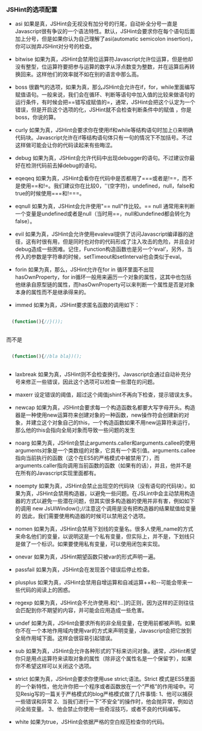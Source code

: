 ### JSHint的选项配置

* asi
如果是真，JSHint会无视没有加分号的行尾，自动补全分号一直是Javascript很有争议的一个语法特性。默认，JSHint会要求你在每个语句后面加上分号，但是如果你认为自己理解了asi(automatic semicolon insertion)，你可以抛弃JSHint对分号的检查。

* bitwise
如果为真，JSHint会禁用位运算符Javascript允许位运算，但是他却没有整型，位运算符要把参与运算的数字从浮点数变为整数，并在运算后再转换回来。这样他们的效率就不如在别的语言中那么高。

* boss
很霸气的选项，如果为真，那么JSHint会允许在if，for，while里面编写赋值语句。一般来说，我们会在循环、判断等语句中加入值的比较来做语句的运行条件，有时候会把==错写成赋值的=，通常，JSHint会把这个认定为一个错误，但是开启这个选项的化，JSHint就不会检查判断条件中的赋值 ，你是boss，你说的算。

* curly
如果为真，JSHint会要求你在使用if和while等结构语句时加上{}来明确代码块。Javascript允许在if等结构语句体只有一句的情况下不加括号。不过这样做可能会让你的代码读起来有些晦涩。

* debug
如果为真，JSHint会允许代码中出现debugger的语句。不过建议你最好在检测代码前去掉debug的语句。

* eqeqeq
如果为真，JSHint会看你在代码中是否都用了===或者是!==，而不是使用==和!=。我们建议你在比较0，''(空字符)，undefined，null，false和true的时候使用===和!===。

* eqnull
如果为真，JSHint会允许使用"== null"作比较。== null 通常用来判断一个变量是undefined或者是null（当时用==，null和undefined都会转化为false）。

* evil
如果为真，JSHint会允许使用evaleval提供了访问Javascript编译器的途径，这有时很有用，但是同时也对你的代码形成了注入攻击的危险，并且会对debug造成一些困难。记住，Function构造函数也是另一个‘eval’，另外，当传入的参数是字符串的时候，setTimeout和setInterval也会类似于eval。

* forin
如果为真，那么，JSHint允许在for in 循环里面不出现hasOwnProperty，for in循环一般用来遍历一个对象的属性，这其中也包括他继承自原型链的属性，而hasOwnProperty可以来判断一个属性是否是对象本身的属性而不是继承得来的。

* immed
如果为真，JSHint要求匿名函数的调用如下：

```javascript

  (function(){//}());
  
```
而不是

```javascript

  (function(){//bla bla})();
  
```

* laxbreak
如果为真，JSHint则不会检查换行。Javascript会通过自动补充分号来修正一些错误，因此这个选项可以检查一些潜在的问题。

* maxerr
设定错误的阈值，超过这个阈值jshint不再向下检查，提示错误太多。

* newcap
如果为真，JSHint会要求每一个构造函数名都要大写字母开头。构造器是一种使用new运算符来创建对象的一种函数，new操作符会创建新的对象，并建立这个对象自己的this，一个构造函数如果不用new运算符来运行，那么他的this会指向全局对象而导致一些问题的发生

* noarg
如果为真，JSHint会禁止arguments.caller和arguments.callee的使用arguments对象是一个类数组的对象，它具有一个索引值。arguments.callee指向当前执行的函数（这个在ES5的严格模式中被禁用了），而arguments.caller指向调用当前函数的函数（如果有的话），并且，他并不是在所有的Javascript实现里面都有。

* noempty
如果为真，JSHint会禁止出现空的代码块（没有语句的代码块）。如果为真，JSHint会禁用构造器，以避免一些问题。在JSLint中会主动禁用构造器的方式以避免一些潜在问题，但其实很多构造器的使用并非有害，例如如下的调用
new JsUIWindow();//注意这个调用是没有把构造器的结果赋值给变量的
因此，我们需要使用构造器的时候可以禁用这个选项。

* nomen
如果为真，JSHint会禁用下划线的变量名。很多人使用_name的方式来命名他们的变量，以说明这是一个私有变量，但实际上，并不是，下划线只是做了一个标识。如果要使用私有变量，可以使用闭包来实现。

* onevar
如果为真，JSHint期望函数只被var的形式声明一遍。

* passfail
如果为真，JSHint会在发现首个错误后停止检查。

* plusplus
如果为真，JSHint会禁用自增运算和自减运算++和--可能会带来一些代码的阅读上的困惑。

* regexp
如果为真，JSHint会不允许使用.和[^...]的正则，因为这样的正则往往会匹配到你不期望的内容，并可能会应用造成一些危害。

* undef
如果为真，JSHint会要求所有的非全局变量，在使用前都被声明。如果你不在一个本地作用域内使用var的方式来声明变量，Javascript会把它放到全局作用域下面。这样会很容易引起错误。

* sub
如果为真，JSHint会允许各种形式的下标来访问对象。通常，JSHint希望你只是用点运算符来读取对象的属性（除非这个属性名是一个保留字），如果你不希望这样可以关闭这个选项。

* strict
如果为真，JSHint会要求你使用use strict;语法。Strict 模式是ES5里面的一个新特性，他允许你把一个程序或者函数放在一个“严格”的作用域中。可见Resig写的一篇关于严格模式的blog严格模式做了几件事情:
1、他可以捕获一些错误和异常
2、当我们进行一下“不安全”的操作时，他会抛异常，例如访问全局变量。
3、他会禁止你使用一些奇淫技巧，或者不良的代码编写。

* white
如果为true，JSHint会依据严格的空白规范检查你的代码。
